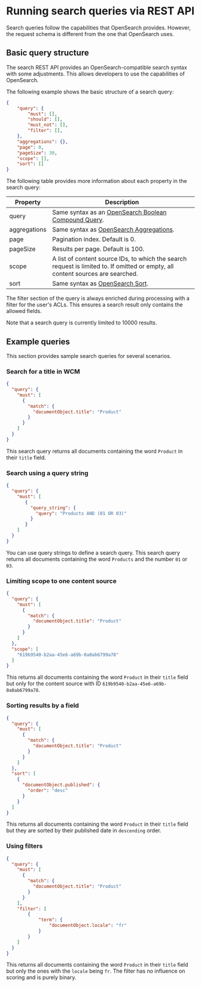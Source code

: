 # Running search queries via REST API

Search queries follow the capabilities that OpenSearch provides. However, the request schema is different from the one that OpenSearch uses.

## Basic query structure

The search REST API provides an OpenSearch-compatible search syntax with some adjustments. This allows developers to use the capabilities of OpenSearch.

The following example shows the basic structure of a search query:

```json
{
    "query": {
        "must": [],
        "should": [],
        "must_not": [],
        "filter": [],
    },
    "aggregations": {},
    "page": 0,
    "pageSize": 30,
    "scope": [],
    "sort": []
}
```

The following table provides more information about each property in the search query:

| Property | Description |
| -- | -- |
| query | Same syntax as an [OpenSearch Boolean Compound Query](https://opensearch.org/docs/latest/query-dsl/compound/bool/). |
| aggregations | Same syntax as [OpenSearch Aggregations](https://opensearch.org/docs/latest/aggregations/). |
| page | Pagination index. Default is 0. |
| pageSize | Results per page. Default is 100. |
| scope | A list of content source IDs, to which the search request is limited to. If omitted or empty, all content sources are searched. |
| sort | Same syntax as [OpenSearch Sort](https://opensearch.org/docs/latest/search-plugins/searching-data/sort/). |

The filter section of the query is always enriched during processing with a filter for the user's ACLs. This ensures a search result only contains the allowed fields.

Note that a search query is currently limited to 10000 results.

## Example queries

This section provides sample search queries for several scenarios. 

### Search for a title in WCM

```json
{
  "query": {
    "must": [
      {
        "match": {
          "documentObject.title": "Product"
        }
      }
    ]
  }
}
```

This search query returns all documents containing the word `Product` in their `title` field.

### Search using a query string

```json
{
  "query": {
    "must": [
       {
         "query_string": {
           "query": "Products AND (01 OR 03)"
         }
       }
    ]
  }
}
```

You can use query strings to define a search query. This search query returns all documents containing the word `Products` and the number `01` or `03`.

### Limiting scope to one content source

```json
{
  "query": {
    "must": [
      {
        "match": {
          "documentObject.title": "Product"
        }
      }
    ]
  },
  "scope": [
    "619b9540-b2aa-45e6-a69b-0a0ab6799a78"
  ]
}
```

This returns all documents containing the word `Product` in their `title` field but only for the content source with ID `619b9540-b2aa-45e6-a69b-0a0ab6799a78`.

### Sorting results by a field

```json
{
  "query": {
    "must": [
      {
        "match": {
          "documentObject.title": "Product"
        }
      }
    ]
  },
  "sort": [
    {
      "documentObject.published": {
        "order": "desc"
      }
    }
  ]
}
```

This returns all documents containing the word `Product` in their `title` field but they are sorted by their published date in `descending` order.

### Using filters

```json
{
  "query": {
    "must": [
      {
        "match": {
          "documentObject.title": "Product"
        }
      }
    ],
    "filter": [
        {
            "term": {
                "documentObject.locale": "fr"
            }
        }
    ]
  }
}
```

This returns all documents containing the word `Product` in their `title` field but only the ones with the `locale` being `fr`. The filter has no influence on scoring and is purely binary.
